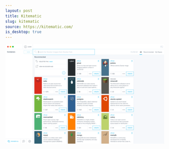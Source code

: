 ```yaml
---
layout: post
title: Kitematic
slug: kitematic
source: https://kitematic.com/
is_desktop: true
---
```


<img src="/screenshots/kitematic.png" alt="Kitematic">
